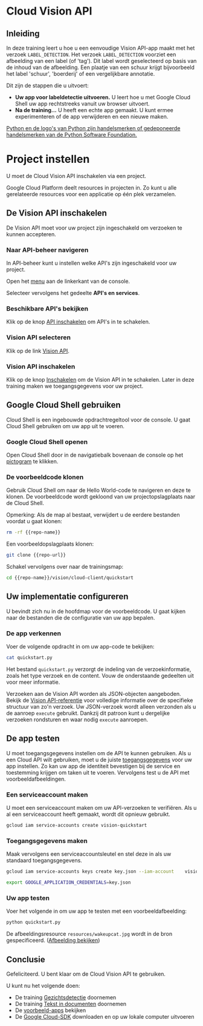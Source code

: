 # Cloud Vision API

<walkthrough-test-start-page url="/start?tutorial=python_vision_quickstart_v2"></walkthrough-test-start-page>

<walkthrough-tutorial-url url="https://cloud.google.com/vision/docs/label-tutorial"></walkthrough-tutorial-url>

<walkthrough-watcher-constant value="https://github.com/GoogleCloudPlatform/python-docs-samples.git" key="repo-url"></walkthrough-watcher-constant>

<walkthrough-watcher-constant value="python-docs-samples" key="repo-name"></walkthrough-watcher-constant>

<walkthrough-devshell-precreate></walkthrough-devshell-precreate>

## Inleiding

In deze training leert u hoe u een eenvoudige Vision API-app maakt met het
verzoek `LABEL_DETECTION`. Het verzoek `LABEL_DETECTION` voorziet een afbeelding
van een label (of 'tag'). Dit label wordt geselecteerd op basis van de inhoud
van de afbeelding. Een plaatje van een schuur krijgt bijvoorbeeld het label
'schuur', 'boerderij' of een vergelijkbare annotatie.

Dit zijn de stappen die u uitvoert:

*   **Uw app voor labeldetectie uitvoeren.** U leert hoe u met Google Cloud
    Shell uw app rechtstreeks vanuit uw browser uitvoert.
*   **Na de training...** U heeft een echte app gemaakt. U kunt ermee
    experimenteren of de app verwijderen en een nieuwe maken.

[Python en de logo's van Python zijn handelsmerken of gedeponeerde handelsmerken
van de Python Software Foundation.](walkthrough://footnote)

# Project instellen

U moet de Cloud Vision API inschakelen via een project.

Google Cloud Platform deelt resources in projecten in. Zo kunt u alle
gerelateerde resources voor een applicatie op één plek verzamelen.

<walkthrough-project-billing-setup></walkthrough-project-billing-setup>

## De Vision API inschakelen

De Vision API moet voor uw project zijn ingeschakeld om verzoeken te kunnen
accepteren.

### Naar API-beheer navigeren

In API-beheer kunt u instellen welke API's zijn ingeschakeld voor uw project.

Open het [menu](walkthrough://spotlight-pointer?spotlightId=console-nav-menu)
aan de linkerkant van de console.

Selecteer vervolgens het gedeelte **API's en services**.

<walkthrough-menu-navigation sectionid="API_SECTION"></walkthrough-menu-navigation>

### Beschikbare API's bekijken

Klik op de knop
[API inschakelen](walkthrough://spotlight-pointer?cssSelector=.p6n-action-bar-button)
om API's in te
schakelen.

### Vision API selecteren

Klik op de link [Vision API](walkthrough://spotlight-pointer?spotlightId=api-vision.googleapis.com).

### Vision API inschakelen

Klik op de knop [Inschakelen](walkthrough://spotlight-pointer?spotlightId=api-enable-vision.googleapis.com) om de Vision API in te
schakelen. Later in deze training maken we toegangsgegevens voor uw project.

## Google Cloud Shell gebruiken

Cloud Shell is een ingebouwde opdrachtregeltool voor de console. U gaat Cloud
Shell gebruiken om uw app uit te voeren.

### Google Cloud Shell openen

Open Cloud Shell door in de navigatiebalk bovenaan de console op het
<walkthrough-cloud-shell-icon></walkthrough-cloud-shell-icon>
[pictogram](walkthrough://spotlight-pointer?spotlightId=devshell-activate-button)
te klikken.

### De voorbeeldcode klonen

Gebruik Cloud Shell om naar de Hello World-code te navigeren en deze te klonen.
De voorbeeldcode wordt gekloond van uw projectopslagplaats naar de Cloud Shell.

Opmerking: Als de map al bestaat, verwijdert u de eerdere bestanden voordat u
gaat klonen:

```bash
rm -rf {{repo-name}}
```

Een voorbeeldopslagplaats klonen:

```bash
git clone {{repo-url}}
```

Schakel vervolgens over naar de trainingsmap:

```bash
cd {{repo-name}}/vision/cloud-client/quickstart
```

## Uw implementatie configureren

U bevindt zich nu in de hoofdmap voor de voorbeeldcode. U gaat kijken naar de
bestanden die de configuratie van uw app bepalen.

### De app verkennen

Voer de volgende opdracht in om uw app-code te bekijken:

```bash
cat quickstart.py
```

Het bestand `quickstart.py` verzorgt de indeling van de verzoekinformatie, zoals
het type verzoek en de content. Vouw de onderstaande gedeelten uit voor meer
informatie.

Verzoeken aan de Vision API worden als JSON-objecten aangeboden. Bekijk de
[Vision API-referentie][vision-request-doc] voor volledige informatie over de
specifieke structuur van zo'n verzoek. Uw JSON-verzoek wordt alleen verzonden
als u de aanroep `execute` gebruikt. Dankzij dit patroon kunt u dergelijke
verzoeken rondsturen en waar nodig `execute` aanroepen.

## De app testen

U moet toegangsgegevens instellen om de API te kunnen gebruiken. Als u een Cloud
API wilt gebruiken, moet u de juiste [toegangsgegevens][auth-doc] voor uw app
instellen. Zo kan uw app de identiteit bevestigen bij de service en toestemming
krijgen om taken uit te voeren. Vervolgens test u de API met
voorbeeldafbeeldingen.

### Een serviceaccount maken

U moet een serviceaccount maken om uw API-verzoeken te verifiëren. Als u al een
serviceaccount heeft gemaakt, wordt dit opnieuw gebruikt.

```bash
gcloud iam service-accounts create vision-quickstart
```

### Toegangsgegevens maken

Maak vervolgens een serviceaccountsleutel en stel deze in als uw standaard
toegangsgegevens.

```bash
gcloud iam service-accounts keys create key.json --iam-account    vision-quickstart@{{project-id}}.iam.gserviceaccount.com
```

```bash
export GOOGLE_APPLICATION_CREDENTIALS=key.json
```

<walkthrough-test-code-output text="created key"></walkthrough-test-code-output>

### Uw app testen

Voer het volgende in om uw app te testen met een voorbeeldafbeelding:

```bash
python quickstart.py
```

De afbeeldingsresource `resources/wakeupcat.jpg` wordt in de bron
gespecificeerd. ([Afbeelding bekijken][cat-picture])

## Conclusie

<walkthrough-conclusion-trophy></walkthrough-conclusion-trophy>

Gefeliciteerd. U bent klaar om de Cloud Vision API te gebruiken.

U kunt nu het volgende doen:

*   De training [Gezichtsdetectie][face-tutorial] doornemen
*   De training [Tekst in documenten][document-text-tutorial] doornemen
*   De [voorbeeld-apps][vision-samples] bekijken
*   De [Google Cloud-SDK][get-cloud-sdk] downloaden en op uw lokale computer
    uitvoeren

[auth-doc]: https://cloud.google.com/vision/docs/auth
[cat-picture]: https://raw.githubusercontent.com/GoogleCloudPlatform/python-docs-samples/master/vision/cloud-client/quickstart/resources/wakeupcat.jpg
[document-text-tutorial]: https://cloud.google.com/vision/docs/fulltext-annotations
[face-tutorial]: https://cloud.google.com/vision/docs/face-tutorial
[get-cloud-sdk]: https://cloud.google.com/sdk/
[vision-request-doc]: https://cloud.google.com/vision/reference/rest
[vision-samples]: https://cloud.google.com/vision/docs/samples

